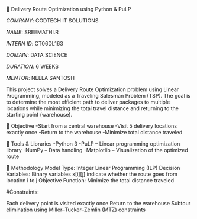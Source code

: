 🚚 Delivery Route Optimization using Python & PuLP

*COMPANY*: CODTECH IT SOLUTIONS

*NAME*: SREEMATHI.R

*INTERN ID*: CT06DL163

*DOMAIN*: DATA SCIENCE

*DURATION*: 6 WEEKS

*MENTOR*: NEELA SANTOSH

This project solves a Delivery Route Optimization problem using Linear Programming, modeled as a Traveling Salesman Problem (TSP). The goal is to determine the most efficient path to deliver packages to multiple locations while minimizing the total travel distance and returning to the starting point (warehouse).

🎯 Objective
-Start from a central warehouse
-Visit 5 delivery locations exactly once
-Return to the warehouse
-Minimize total distance traveled

🔧 Tools & Libraries
-Python 3
-PuLP – Linear programming optimization library
-NumPy – Data handling
-Matplotlib – Visualization of the optimized route

🧠 Methodology
Model Type: Integer Linear Programming (ILP)
Decision Variables: Binary variables x[i][j] indicate whether the route goes from location i to j
Objective Function: Minimize the total distance traveled

#Constraints:

Each delivery point is visited exactly once
Return to the warehouse
Subtour elimination using Miller–Tucker–Zemlin (MTZ) constraints

